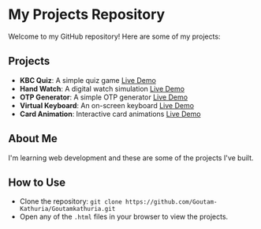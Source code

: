 # My Projects Repository
Welcome to my GitHub repository! Here are some of my projects:

## Projects
- **KBC Quiz**: A simple quiz game [Live Demo](https://goutam-kathuria.github.io/Goutamkathuria/quiz.html)
- **Hand Watch**: A digital watch simulation [Live Demo](https://goutam-kathuria.github.io/Goutamkathuria/watch.html)
- **OTP Generator**: A simple OTP generator [Live Demo](https://goutam-kathuria.github.io/Goutamkathuria/otp.html)
- **Virtual Keyboard**: An on-screen keyboard [Live Demo](https://goutam-kathuria.github.io/Goutamkathuria/keyboard.html)
- **Card Animation**: Interactive card animations [Live Demo](https://goutam-kathuria.github.io/Goutamkathuria/card.html)

## About Me
I'm learning web development and these are some of the projects I've built.

## How to Use
- Clone the repository: `git clone https://github.com/Goutam-Kathuria/Goutamkathuria.git`
- Open any of the `.html` files in your browser to view the projects.
